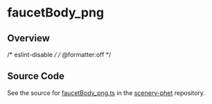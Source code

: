 # faucetBody_png

## Overview

/* eslint-disable */
/* @formatter:off */



## Source Code

See the source for [faucetBody_png.ts](https://github.com/phetsims/scenery-phet/blob/main/images/faucetBody_png.ts) in the [scenery-phet](https://github.com/phetsims/scenery-phet) repository.
